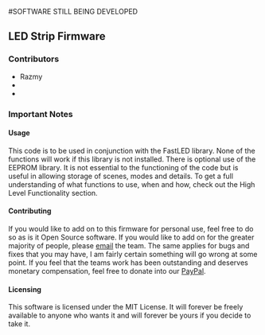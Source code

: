 #SOFTWARE STILL BEING DEVELOPED

## LED Strip Firmware

### Contributors
<ul>
    <li>Razmy</li>
    <li></li>
    <li></li>
</ul>

### Important Notes
#### Usage
This code is to be used in conjunction with the FastLED library. None of the functions will work if this library is not installed.
There is optional use of the EEPROM library. It is not essential to the functioning of the code but is useful in allowing storage of scenes, modes and details.
To get a full understanding of what functions to use, when and how, check out the High Level Functionality section.
#### Contributing
If you would like to add on to this firmware for personal use, feel free to do so as is it Open Source software. If you would like to add on for the greater majority of people, please [email](mailto:chirambaht@gmail.com) the team.
The same applies for bugs and fixes that you may have, I am fairly certain something will go wrong at some point.
If you feel that the teams work has been outstanding and deserves monetary compensation, feel free to donate into our [PayPal](www.paypal.com).
#### Licensing
This software is licensed under the MIT License. It will forever be freely available to anyone who wants it and will forever be yours if you decide to take it.